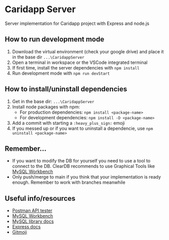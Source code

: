 # Caridapp Server

Server implementation for Caridapp project with Express and node.js

## How to run development mode

1. Download the virtual environment (check your google drive) and place it in the base dir `...\CaridappServer`
2. Open a terminal in workspace or the VSCode integrated terminal
3. If first time, install the server dependencies with `npm install`
4. Run development mode with `npm run devStart`

## How to install/uninstall dependencies

1. Get in the base dir: `...\CaridappServer`
2. Install node packages with npm:
   - For production dependencies: `npm install <package-name>`
   - For development dependencies: `npm install -D <package-name>`
3. Add a commit with starting a `:heavy_plus_sign:` emoji
4. If you messed up or if you want to uninstall a dependencie, use `npm uninstall <package-name>`

## Remember...

- If you want to modify the DB for yourself you need to use a tool to connect to the DB. ClearDB recommends to use Graphical Tools like [MySQL Workbench](https://dev.mysql.com/downloads/workbench/)
- Only push/merge to main if you think that your implementation is ready enough. Remember to work with branches meanwhile

## Useful info/resources

- [Postman API tester](https://www.postman.com)
- [MySQL Workbench](https://dev.mysql.com/downloads/workbench/)
- [MySQL library docs](https://www.npmjs.com/package/mysql#server-disconnects)
- [Express docs](http://expressjs.com/en/4x/api.html)
- [Gitmoji](https://gitmoji.dev)